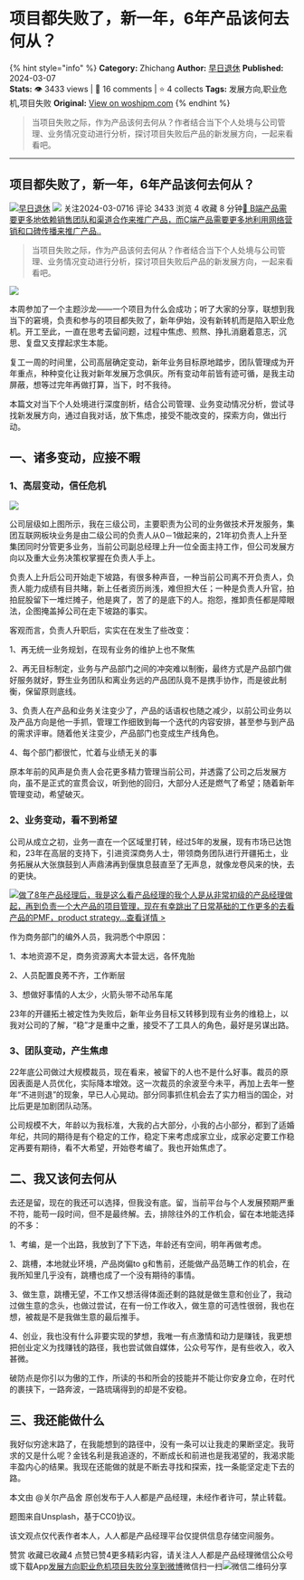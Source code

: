 # 项目都失败了，新一年，6年产品该何去何从？
{% hint style="info" %}
**Category:** Zhichang
**Author:** [早日退休](https://www.woshipm.com/u/788426)
**Published:** 2024-03-07  
**Stats:** 👁️ 3433 views | 💬 16 comments | ⭐ 4 collects
**Tags:** 发展方向,职业危机,项目失败
**Original:** [View on woshipm.com](https://www.woshipm.com/zhichang/6006181.html)
{% endhint %}
> 当项目失败之际，作为产品该何去何从？作者结合当下个人处境与公司管理、业务情况变动进行分析，探讨项目失败后产品的新发展方向，一起来看看吧。

---

## 项目都失败了，新一年，6年产品该何去何从？

[![](https://static.woshipm.com/pmapp_avatar_20240124165041_6218.jpeg?imageView2/1/w/72/h/72/q/100)](https://www.woshipm.com/u/788426)[早日退休](https://www.woshipm.com/u/788426) ![](https://static.woshipm.com/tag/1101_1@2x.png) 关注2024-03-0716 评论 3433 浏览 4 收藏 8 分钟[🔗 B端产品需要更多地依赖销售团队和渠道合作来推广产品，而C端产品需要更多地利用网络营销和口碑传播来推广产品..](https://ke.qidianla.com/courses/bcpm)

> 当项目失败之际，作为产品该何去何从？作者结合当下个人处境与公司管理、业务情况变动进行分析，探讨项目失败后产品的新发展方向，一起来看看吧。

![](https://image.woshipm.com/2023/04/13/edc74804-d9ee-11ed-889f-00163e0b5ff3.jpg)

本周参加了一个主题沙龙——一个项目为什么会成功；听了大家的分享，联想到我当下的窘境，负责和参与的项目都失败了，新年伊始，没有新转机而是陷入职业危机。开工至此，一直在思考去留问题，过程中焦虑、煎熬、挣扎消磨着意志，沉思、复盘又支撑起求生本能。

复工一周的时间里，公司高层确定变动，新年业务目标原地踏步，团队管理成为开年重点，种种变化让我对新年发展万念俱灰。所有变动年前皆有迹可循，是我主动屏蔽，想等过完年再做打算，当下，时不我待。

本篇文对当下个人处境进行深度剖析，结合公司管理、业务变动情况分析，尝试寻找新发展方向，通过自我对话，放下焦虑，接受不能改变的，探索方向，做出行动。

## 一、诸多变动，应接不暇

### 1、高层变动，信任危机

![](https://image.woshipm.com/2024/03/07/acf723f6-dc24-11ee-926a-00163e0b5ff3.png)

公司层级如上图所示，我在三级公司，主要职责为公司的业务做技术开发服务，集团互联网板块业务是由二级公司的负责人从0－1做起来的，21年初负责人上升至集团同时分管更多业务，当前公司副总经理上升一位全面主持工作，但公司发展方向以及重大业务决策权掌握在负责人手上。

负责人上升后公司开始走下坡路，有很多种声音，一种当前公司离不开负责人，负责人能力成绩有目共睹，新上任者资历尚浅，难但担大任；一种是负责人升官，拍拍屁股留下一堆烂摊子，他是爽了，苦了的是底下的人。抱怨，推卸责任都是障眼法，企图掩盖掉公司在走下坡路的事实。

客观而言，负责人升职后，实实在在发生了些改变：

1、再无统一业务规划，在现有业务的维护上也不聚焦

2、再无目标制定，业务与产品部门之间的冲突难以制衡，最终方式是产品部门做好服务就好，野生业务团队和离业务远的产品团队竟不是携手协作，而是彼此制衡，保留原则底线。

3、负责人在产品和业务关注变少了，产品的话语权也随之减少，以前公司业务以及产品方向是他一手抓，管理工作细致到每一个迭代的内容安排，甚至参与到产品的需求评审。随着他关注变少，产品部门也变成生产线角色。

4、每个部门都很忙，忙着与业绩无关的事

原本年前的风声是负责人会花更多精力管理当前公司，并透露了公司之后发展方向，虽不是正式的宣贯会议，听到他的回归，大部分人还是燃气了希望；随着新年管理变动，希望破灭。

### 2、业务变动，看不到希望

公司从成立之初，业务一直在一个区域里打转，经过5年的发展，现有市场已达饱和，23年在高层的支持下，引进资深商务人士，带领商务团队进行开疆拓土，业务拓展从大张旗鼓到人声鼎沸再到偃旗息鼓直至了无声息，就像龙卷风来的快，去的更快。

[![](https://image.woshipm.com/2023/08/02/bf59b8ba-30e4-11ee-88e7-00163e0b5ff3.png)做了8年产品经理后，我是这么看产品经理的我个人是从非常初级的产品经理做起，再到负责一个大产品的项目管理，现在有幸跳出了日常基础的工作更多的去看产品的PMF，product strategy...查看详情 >](https://ke.qidianla.com/courses/bcpm)

作为商务部门的编外人员，我洞悉个中原因：

1、本地资源不足，商务资源离大本营太远，各怀鬼胎

2、人员配置良莠不齐，工作断层

3、想做好事情的人太少，火箭头带不动吊车尾

23年的开疆拓土被定性为失败后，新年业务目标又转移到现有业务的维稳上，以我对公司的了解，“稳”才是重中之重，接受不了工具人的角色，最好是另谋出路。

### 3、团队变动，产生焦虑

22年底公司做过大规模裁员，现在看来，被留下的人也不是什么好事。裁员的原因表面是人员优化，实际降本增效。这一次裁员的余波至今未平，再加上去年一整年“不进则退”的现象，早已人心晃动。部分同事抓住机会去了实力相当的国企，对比后更是加剧团队动荡。

公司规模不大，年龄以为我标准，大我的占大部分，小我的占小部分，都到了适婚年纪，共同的期待是有个稳定的工作，稳定下来考虑成家立业，成家必定要工作稳定再要有期待，看不大希望，开始卷考编了。我也开始焦虑了。

## 二、我又该何去何从

去还是留，现在的我还可以选择，但我没有底。留，当前平台与个人发展预期严重不符，能苟一段时间，但不是最终解。去，排除往外的工作机会，留在本地能选择的不多：

1、考编，是一个出路，我放到了下下选，年龄还有空间，明年再做考虑。

2、跳槽，本地就业环境，产品岗偏to g和售前，还能做产品范畴工作的机会，在我所知里几乎没有，跳槽也成了一个没有期待的事情。

3、做生意，跳槽无望，不工作又想活得体面还剩的路就是做生意和创业了，我动过做生意的念头，也做过尝试，在有一份工作收入，做生意的可选性很弱，我也在想，被裁是不是我做生意的最后推手。

4、创业，我也没有什么非要实现的梦想，我唯一有点激情和动力是赚钱，我更想把创业定义为找赚钱的路径，我也尝试做自媒体，公众号写作，是有些收入，收入甚微。

破防点是你引以为傲的工作，所读的书和所会的技能并不能让你安身立命，在时代的裹挟下，一路奔波，一路琉璃得到的却是不安稳。

## 三、我还能做什么

我好似穷途末路了，在我能想到的路径中，没有一条可以让我走的果断坚定。我苛求的又是什么呢？金钱名利是我追逐的，不断成长和前进也是我渴望的，我渴求能丰盈内心的结果。我现在还能做的就是不断去寻找和探索，找一条能坚定走下去的路。

本文由 @关尔产品舍 原创发布于人人都是产品经理，未经作者许可，禁止转载。

题图来自Unsplash，基于CC0协议。

该文观点仅代表作者本人，人人都是产品经理平台仅提供信息存储空间服务。

赞赏 收藏已收藏4 点赞已赞4更多精彩内容，请关注人人都是产品经理微信公众号或下载App[发展方向](https://www.woshipm.com/tag/%e5%8f%91%e5%b1%95%e6%96%b9%e5%90%91)[职业危机](https://www.woshipm.com/tag/%e8%81%8c%e4%b8%9a%e5%8d%b1%e6%9c%ba)[项目失败](https://www.woshipm.com/tag/%e9%a1%b9%e7%9b%ae%e5%a4%b1%e8%b4%a5)[分享到微博](https://service.weibo.com/share/share.php?appkey=2775287854&title=项目都失败了，新一年，6年产品该何去何从？&url=https://www.woshipm.com/zhichang/6006181.html&pic=https://image.woshipm.com/2023/04/13/edc74804-d9ee-11ed-889f-00163e0b5ff3.jpg)微信扫一扫![微信二维码](https://api.pwmqr.com/qrcode/create/?url=https://www.woshipm.com/zhichang/6006181.html)分享